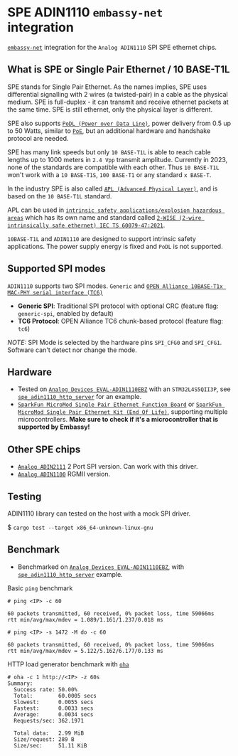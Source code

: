 # SPE ADIN1110 `embassy-net` integration

[`embassy-net`](https://crates.io/crates/embassy-net) integration for the `Analog ADIN1110` SPI SPE ethernet chips.

## What is SPE or Single Pair Ethernet / 10 BASE-T1L

SPE stands for Single Pair Ethernet. As the names implies, SPE uses differential signalling with 2 wires (a twisted-pair) in a cable as the physical medium.
SPE is full-duplex - it can transmit and receive ethernet packets at the same time. SPE is still ethernet, only the physical layer is different.

SPE also supports [`PoDL (Power over Data Line)`](https://www.ti.com/lit/an/snla395/snla395.pdf), power delivery from 0.5 up to 50 Watts, similar to [`PoE`](https://en.wikipedia.org/wiki/Power_over_Ethernet), but an additional hardware and handshake protocol are needed.

SPE has many link speeds but only `10 BASE-T1L` is able to reach cable lengths up to 1000 meters in `2.4 Vpp` transmit amplitude.
Currently in 2023, none of the standards are compatible with each other.
Thus `10 BASE-T1L` won't work with a `10 BASE-T1S`, `100 BASE-T1` or any standard `x BASE-T`.

In the industry SPE is also called [`APL (Advanced Physical Layer)`](https://www.ethernet-apl.org), and is based on the `10 BASE-T1L` standard.

APL can be used in [`intrinsic safety applications/explosion hazardous areas`](https://en.wikipedia.org/wiki/Electrical_equipment_in_hazardous_areas) which has its own name and standard called [`2-WISE (2-wire intrinsically safe ethernet) IEC TS 60079-47:2021`](https://webstore.iec.ch/publication/64292).

`10BASE-T1L` and `ADIN1110` are designed to support intrinsic safety applications. The power supply energy is fixed and `PoDL` is not supported.

## Supported SPI modes

`ADIN1110` supports two SPI modes. `Generic` and [`OPEN Alliance 10BASE-T1x MAC-PHY serial interface (TC6)`](https://opensig.org/wp-content/uploads/2023/12/OPEN_Alliance_10BASET1x_MAC-PHY_Serial_Interface_V1.1.pdf)

- **Generic SPI**: Traditional SPI protocol with optional CRC (feature flag: `generic-spi`, enabled by default)
- **TC6 Protocol**: OPEN Alliance TC6 chunk-based protocol (feature flag: `tc6`)

*NOTE:* SPI Mode is selected by the hardware pins `SPI_CFG0` and `SPI_CFG1`. Software can't detect nor change the mode.

## Hardware

- Tested on [`Analog Devices EVAL-ADIN1110EBZ`](https://www.analog.com/en/design-center/evaluation-hardware-and-software/evaluation-boards-kits/eval-adin1110.html) with an `STM32L4S5QII3P`, see [`spe_adin1110_http_server`](../examples/stm32l4/src/bin/spe_adin1110_http_server.rs) for an example.
- [`SparkFun MicroMod Single Pair Ethernet Function Board`](https://www.sparkfun.com/products/19038) or [`SparkFun MicroMod Single Pair Ethernet Kit (End Of Life)`](https://www.sparkfun.com/products/19628), supporting multiple microcontrollers. **Make sure to check if it's a microcontroller that is supported by Embassy!**

## Other SPE chips

* [`Analog ADIN2111`](https://www.analog.com/en/products/adin2111.html) 2 Port SPI version. Can work with this driver.
* [`Analog ADIN1100`](https://www.analog.com/en/products/adin1100.html) RGMII version.

## Testing

ADIN1110 library can tested on the host with a mock SPI driver.

$ `cargo test --target x86_64-unknown-linux-gnu`

## Benchmark

- Benchmarked on [`Analog Devices EVAL-ADIN1110EBZ`](https://www.analog.com/en/design-center/evaluation-hardware-and-software/evaluation-boards-kits/eval-adin1110.html), with [`spe_adin1110_http_server`](../examples/stm32l4/src/bin/spe_adin1110_http_server.rs) example.

Basic `ping` benchmark
```rust,ignore
# ping <IP> -c 60

60 packets transmitted, 60 received, 0% packet loss, time 59066ms
rtt min/avg/max/mdev = 1.089/1.161/1.237/0.018 ms

# ping <IP> -s 1472 -M do -c 60

60 packets transmitted, 60 received, 0% packet loss, time 59066ms
rtt min/avg/max/mdev = 5.122/5.162/6.177/0.133 ms
```

HTTP load generator benchmark with [`oha`](https://github.com/hatoo/oha)
```rust,ignore
# oha -c 1 http://<IP> -z 60s
Summary:
  Success rate: 50.00%
  Total:        60.0005 secs
  Slowest:      0.0055 secs
  Fastest:      0.0033 secs
  Average:      0.0034 secs
  Requests/sec: 362.1971

  Total data:   2.99 MiB
  Size/request: 289 B
  Size/sec:     51.11 KiB
```
